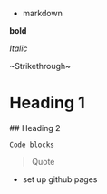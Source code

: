 - markdown

**bold**

_Italic_

~Strikethrough~

# Heading 1
## Heading 2

```
Code blocks
```

>Quote

- set up github pages
